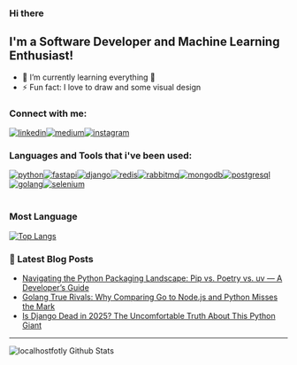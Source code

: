 ### Hi there

## I'm a Software Developer and Machine Learning Enthusiast!
- 🌱 I’m currently learning everything 🤣
- ⚡ Fun fact: I love to draw and some visual design

### Connect with me:
[![linkedin][Linkedin]][linkedin-url][![medium][Medium]][medium-url][![instagram][Instagram]][instagram-url]

### Languages and Tools that i've been used:
[![python][Python]][python-url][![fastapi][Fastapi]][fastapi-url][![django][Django]][django-url][![redis][Redis]][redis-url][![rabbitmq][rabbitmq]][rabbitmq-url][![mongodb][Mongodb]][mongodb-url][![postgresql][Posgtresql]][postgresql-url][![golang][Golang]][golang-url][![selenium][Selenium]][selenium-url]
<br />
<br />

### Most Language
[![Top Langs](https://github-readme-stats.vercel.app/api/top-langs/?username=dimasyotama&layout=compact)](https://github.com/dimasyotama/github-readme-stats)

### 📕 Latest Blog Posts
<!-- BLOG-POST-LIST:START -->
- [Navigating the Python Packaging Landscape: Pip vs. Poetry vs. uv — A Developer’s Guide]([https://medium.com/@dimas_yotama/part-1-pengenalan-django-dan-penginstalan-86b91650b1fe](https://dimasyotama.medium.com/navigating-the-python-packaging-landscape-pip-vs-poetry-vs-uv-a-developers-guide-49a9c93caf9c))
- [Golang True Rivals: Why Comparing Go to Node.js and Python Misses the Mark]([https://medium.com/@dimas_yotama/part-2-crud-dengan-django-admin-5a6c45a597c5](https://dimasyotama.medium.com/golangs-true-rivals-why-comparing-go-to-node-js-and-python-misses-the-mark-414935ec7284))
- [Is Django Dead in 2025? The Uncomfortable Truth About This Python Giant](https://dimasyotama.medium.com/is-django-dead-in-2025-the-uncomfortable-truth-about-this-python-giant-31285dcfac50)
<!-- BLOG-POST-LIST:END -->

---

<img align="left" alt="localhostfotly Github Stats" src="https://github-readme-stats.vercel.app/api?username=dimasyotama&show_icons=true&hide=contribs,prs&cache_seconds=86400&theme=shadow_blue" />

[Python]: https://img.shields.io/badge/python-3670A0?style=for-the-badge&logo=python&logoColor=ffdd54
[python-url]: https://www.python.org/
[Fastapi]: https://img.shields.io/badge/FastAPI-009688?style=for-the-badge&logo=FastAPI&logoColor=white
[fastapi-url]: https://fastapi.tiangolo.com/
[Django]: https://img.shields.io/badge/django-%23092E20.svg?style=for-the-badge&logo=django&logoColor=white
[django-url]: https://www.djangoproject.com/
[Rabbitmq]: https://img.shields.io/badge/Rabbitmq-FF6600?style=for-the-badge&logo=rabbitmq&logoColor=white
[rabbitmq-url]: https://www.rabbitmq.com/
[Redis]: https://img.shields.io/badge/redis-%23DD0031.svg?style=for-the-badge&logo=redis&logoColor=white
[redis-url]: https://redis.com/redis-for-dummies/?utm_source=google&utm_medium=cpc&utm_campaign=redis360-brand-uk-17565601660&utm_term=redis&utm_content=redis-for-dummies&gclid=CjwKCAjw3oqoBhAjEiwA_UaLtltfpPKfZtNO6GW-fjxr9yxgeJN9Xa1H8DDeyzpWOVwX1FAAFUCaqBoCpLoQAvD_BwE
[Mongodb]: https://img.shields.io/badge/MongoDB-%234ea94b.svg?style=for-the-badge&logo=mongodb&logoColor=white
[mongodb-url]: https://github.com/othneildrew/Best-README-Template/network/members
[Golang]: https://img.shields.io/badge/go-%2300ADD8.svg?style=for-the-badge&logo=go&logoColor=white
[golang-url]: https://go.dev/
[Posgtresql]: https://img.shields.io/badge/postgres-%23316192.svg?style=for-the-badge&logo=postgresql&logoColor=white
[postgresql-url]: https://www.postgresql.org/
[Selenium]: https://img.shields.io/badge/-selenium-%43B02A?style=for-the-badge&logo=selenium&logoColor=white
[selenium-url]: https://www.selenium.dev/
[Linkedin]: https://img.shields.io/badge/linkedin-%230077B5.svg?style=for-the-badge&logo=linkedin&logoColor=white
[linkedin-url]: https://www.linkedin.com/in/dimas-yoga-pratama-3866b1152/
[Medium]: https://img.shields.io/badge/Medium-12100E?style=for-the-badge&logo=medium&logoColor=white
[medium-url]: https://medium.com/@dimasyotama
[Instagram]: https://img.shields.io/badge/Instagram-%23E4405F.svg?style=for-the-badge&logo=Instagram&logoColor=white
[instagram-url]: https://www.instagram.com/dimasyotama/
